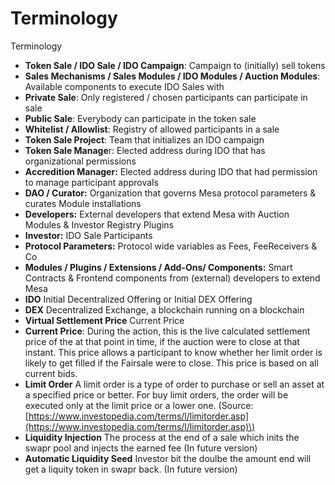 # Terminology

Terminology

* **Token Sale / IDO Sale / IDO Campaign**: Campaign to \(initially\) sell tokens
* **Sales Mechanisms / Sales Modules / IDO Modules / Auction Modules**: Available components to execute IDO Sales with
* **Private Sale**: Only registered / chosen participants can participate in sale
* **Public Sale**: Everybody can participate in the token sale
* **Whitelist / Allowlist**: Registry of allowed participants in a sale
* **Token Sale Project**: Team that initializes an IDO campaign
* **Token Sale Manage**r: Elected address during IDO that has organizational permissions
* **Accredition Manager:** Elected address during IDO that had permission to manage participant approvals
* **DAO / Curator:** Organization that governs Mesa protocol parameters & curates Module installations
* **Developers:** External developers that extend Mesa with Auction Modules & Investor Registry Plugins
* **Investor:** IDO Sale Participants
* **Protocol Parameters:** Protocol wide variables as Fees, FeeReceivers & Co
* **Modules / Plugins / Extensions / Add-Ons/ Components:** Smart Contracts & Frontend components from \(external\) developers to extend Mesa
* **IDO** Initial Decentralized Offering or Initial DEX Offering
* **DEX** Decentralized Exchange, a blockchain running on a blockchain
* **Virtual Settlement Price** Current Price
* **Current Price**: During the action,  this is the live calculated settlement price of the at that point in time, if the auction were to close at that instant. This price allows a participant to know whether her limit order is likely to get filled if the Fairsale were to close. This price is based on all current bids.
* **Limit Order** A limit order is a type of order to purchase or sell an asset at a specified price or better. For buy limit orders, the order will be executed only at the limit price or a lower one. \(Source: [https://www.investopedia.com/terms/l/limitorder.asp](https://www.investopedia.com/terms/l/limitorder.asp)\)
* **Liquidity Injection** The process at the end of a sale which inits the swapr pool and injects the earned fee \(In future version\)
* **Automatic Liquidity Seed** Investor bit the doulbe the amount end will get a liquity token in swapr back. \(In future version\)

